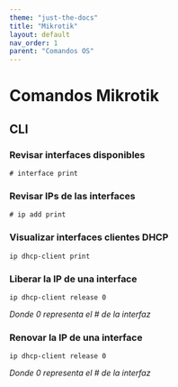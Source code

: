 ```yaml
---
theme: "just-the-docs"
title: "Mikrotik"
layout: default
nav_order: 1
parent: "Comandos OS" 
---
```

# **Comandos Mikrotik**
## CLI ##
### Revisar interfaces disponibles ###
```
# interface print
```
### Revisar IPs de las interfaces ###
```
# ip add print
```
### Visualizar interfaces clientes DHCP ###
```
ip dhcp-client print
```
### Liberar la IP de una interface ###
```
ip dhcp-client release 0
```
_Donde 0 representa el # de la interfaz_
### Renovar la IP de una interface ###
```
ip dhcp-client release 0
```
_Donde 0 representa el # de la interfaz_

